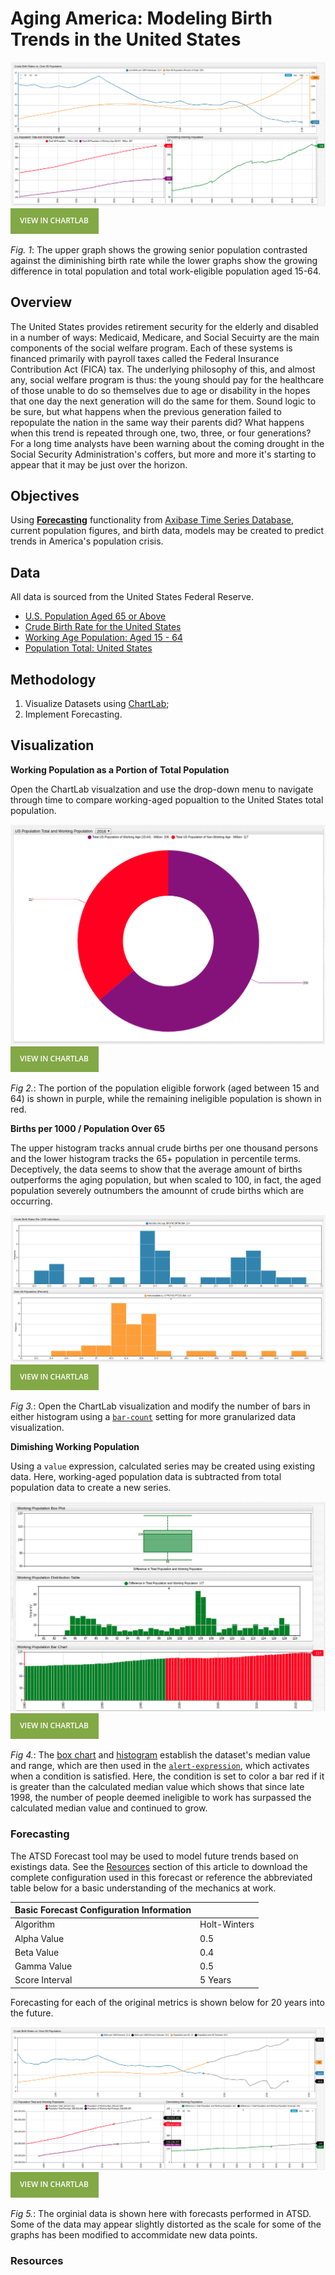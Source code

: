 # Aging America: Modeling Birth Trends in the United States

![](images/aging-america-title.png)
[![](images/button.png)](https://apps.axibase.com/chartlab/7a396847)

*Fig. 1*: The upper graph shows the growing senior population contrasted against the diminishing birth rate while the lower graphs show the growing difference in total population and total work-eligible population aged 15-64.

## Overview

The United States provides retirement security for the elderly and disabled in a number of ways: Medicaid, Medicare, and Social Secuirty are the main components of the social welfare program. Each of these systems is financed primarily with payroll taxes called the Federal Insurance Contribution Act (FICA) tax. The underlying philosophy of this, and almost any, social welfare program is thus: the young should pay for the healthcare of those unable to do so themselves due to age or disability in the hopes that one day the next generation will do the same for them. Sound logic to be sure, but what happens when the previous generation failed to repopulate the nation in the same way their parents did? What happens when this trend is repeated through one, two, three, or four generations? For a long time analysts have been warning about the coming drought in the Social Security Administration's coffers, but more and more it's starting to appear that it may be just over the horizon.

## Objectives

Using [**Forecasting**](https://axibase.com/products/axibase-time-series-database/forecasts/) functionality from [Axibase Time Series Database](https://axibase.com/), current population figures, and birth data, models may be created to predict trends in America's population crisis. 

## Data

All data is sourced from the United States Federal Reserve.

* [U.S. Population Aged 65 or Above](https://fred.stlouisfed.org/series/SPPOP65UPTOZSUSA)
* [Crude Birth Rate for the United States](https://fred.stlouisfed.org/series/SPDYNCBRTINUSA)
* [Working Age Population: Aged 15 - 64](https://fred.stlouisfed.org/series/LFWA64TTUSM647S)
* [Population Total: United States](https://fred.stlouisfed.org/series/POPTOTUSA647NWDB)

## Methodology

1. Visualize Datasets using [ChartLab](https://apps.axibase.com/);
2. Implement Forecasting.

## Visualization

**Working Population as a Portion of Total Population**

Open the ChartLab visualzation and use the drop-down menu to navigate through time to compare working-aged popualtion to the United States total population.

![](images/working-population.png)
[![](images/button.png)](https://apps.axibase.com/chartlab/eb9826a3#fullscreen)

*Fig 2.*: The portion of the population eligible forwork (aged between 15 and 64) is shown in purple, while the remaining ineligible population is shown in red.

**Births per 1000 / Population Over 65**

The upper histogram tracks annual crude births per one thousand persons and the lower histogram tracks the 65+ population in percentile terms. Deceptively, the data seems to show that the average amount of births outperforms the aging population, but when scaled to 100, in fact, the aged population severely outnumbers the amounnt of crude births which are occurring.

![](images/population-histogram.png)
[![](images/button.png)](https://apps.axibase.com/chartlab/51caa169#fullscreen)

*Fig 3.*: Open the ChartLab visualization and modify the number of bars in either histogram using a [`bar-count`](https://axibase.com/products/axibase-time-series-database/visualization/widgets/histogram-chart/#tab-id-1) setting for more granularized data visualization.

**Dimishing Working Population**

Using a `value` expression, calculated series may be created using existing data. Here, working-aged population data is subtracted from total population data to create a new series.

![](images/working-population-charts.png)
[![](images/button.png)](https://apps.axibase.com/chartlab/c4593647)

*Fig 4.*: The [box chart](https://axibase.com/products/axibase-time-series-database/visualization/widgets/box-chart-widget/) and [histogram](https://axibase.com/products/axibase-time-series-database/visualization/widgets/histogram-chart/) establish the dataset's median value and range, which are then used in the [`alert-expression`](https://axibase.com/products/axibase-time-series-database/visualization/widgets/time-chart/#tab-id-14), which activates when a condition is satisfied. Here, the condition is set to color a bar red if it is greater than the calculated median value which shows that since late 1998, the number of people deemed ineligible to work has surpassed the calculated median value and continued to grow.

### Forecasting

The ATSD Forecast tool may be used to model future trends based on existings data. See the [Resources](#resources) section of this article to download the complete configuration used in this forecast or reference the abbreviated table below for a basic understanding of the mechanics at work.

|Basic Forecast Configuration Information| |
|--|--| 
|Algorithm | Holt-Winters |
|Alpha Value| 0.5|
|Beta Value|0.4|
|Gamma Value|0.5|
|Score Interval|5 Years|

Forecasting for each of the original metrics is shown below for 20 years into the future. 

![](images/forecast-data.png)
[![](images/button.png)](https://apps.axibase.com/chartlab/5e8bc5e8)

*Fig 5.*: The orginial data is shown here with forecasts performed in ATSD. Some of the data may appear slightly distorted as the scale for some of the graphs has been modified to accommidate new data points.

### Resources
